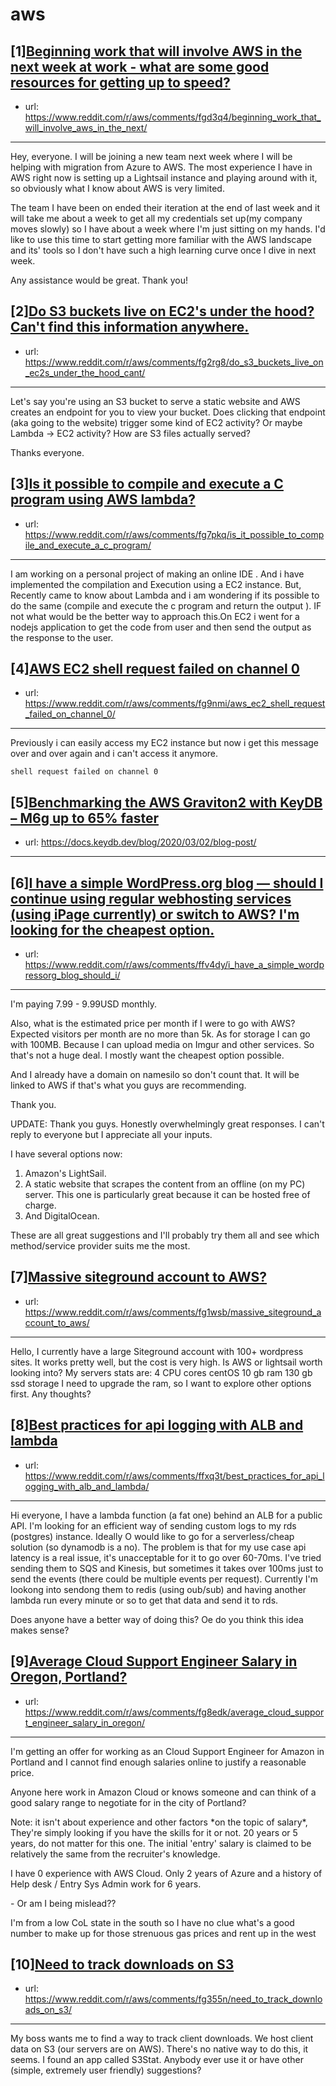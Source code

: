 # aws
## [1][Beginning work that will involve AWS in the next week at work - what are some good resources for getting up to speed?](https://www.reddit.com/r/aws/comments/fgd3q4/beginning_work_that_will_involve_aws_in_the_next/)
- url: https://www.reddit.com/r/aws/comments/fgd3q4/beginning_work_that_will_involve_aws_in_the_next/
---
Hey, everyone. I will be joining a new team next week where I will be helping with migration from Azure to AWS. The most experience I have in AWS right now is setting up a Lightsail instance and playing around with it, so obviously what I know about AWS is very limited.

The team I have been on ended their iteration at the end of last week and it will take me about a week to get all my credentials set up(my company moves slowly) so I have about a week where I'm just sitting on my hands. I'd like to use this time to start getting more familiar with the AWS landscape and its' tools so I don't have such a high learning curve once I dive in next week.

Any assistance would be great. Thank you!
## [2][Do S3 buckets live on EC2's under the hood? Can't find this information anywhere.](https://www.reddit.com/r/aws/comments/fg2rg8/do_s3_buckets_live_on_ec2s_under_the_hood_cant/)
- url: https://www.reddit.com/r/aws/comments/fg2rg8/do_s3_buckets_live_on_ec2s_under_the_hood_cant/
---
Let's say you're using an S3 bucket to serve a static website and AWS creates an endpoint for you to view your bucket. Does clicking that endpoint (aka going to the website) trigger some kind of EC2 activity? Or maybe Lambda -&gt; EC2 activity? How are S3 files actually served?

Thanks everyone.
## [3][Is it possible to compile and execute a C program using AWS lambda?](https://www.reddit.com/r/aws/comments/fg7pkq/is_it_possible_to_compile_and_execute_a_c_program/)
- url: https://www.reddit.com/r/aws/comments/fg7pkq/is_it_possible_to_compile_and_execute_a_c_program/
---
I am working on a personal project of making an online IDE . And i have implemented the compilation and Execution using a EC2 instance. But, Recently came to know about Lambda and i am wondering if its possible to do the same (compile and execute the c program and return the output ). IF not what would be the better way to approach this.On EC2 i went for a nodejs application to get the code from user and then send the output as the response to the user.
## [4][AWS EC2 shell request failed on channel 0](https://www.reddit.com/r/aws/comments/fg9nmi/aws_ec2_shell_request_failed_on_channel_0/)
- url: https://www.reddit.com/r/aws/comments/fg9nmi/aws_ec2_shell_request_failed_on_channel_0/
---
Previously i can easily access my EC2 instance but now i get this message over and over again and i can't access it anymore.

`shell request failed on channel 0`
## [5][Benchmarking the AWS Graviton2 with KeyDB – M6g up to 65% faster](https://www.reddit.com/r/aws/comments/ffupap/benchmarking_the_aws_graviton2_with_keydb_m6g_up/)
- url: https://docs.keydb.dev/blog/2020/03/02/blog-post/
---

## [6][I have a simple WordPress.org blog — should I continue using regular webhosting services (using iPage currently) or switch to AWS? I'm looking for the cheapest option.](https://www.reddit.com/r/aws/comments/ffv4dy/i_have_a_simple_wordpressorg_blog_should_i/)
- url: https://www.reddit.com/r/aws/comments/ffv4dy/i_have_a_simple_wordpressorg_blog_should_i/
---
I'm paying 7.99 - 9.99USD monthly.

Also, what is the estimated price per month if I were to go with AWS? Expected visitors per month are no more than 5k. As for storage I can go with 100MB. Because I can upload media on Imgur and other services. So that's not a huge deal. I mostly want the cheapest option possible.

And I already have a domain on namesilo so don't count that. It will be linked to AWS if that's what you guys are recommending.

Thank you.

UPDATE: Thank you guys. Honestly overwhelmingly great responses. I can't reply to everyone but I appreciate all your inputs.

I have several options now:

1. Amazon's LightSail.
2. A static website that scrapes the content from an offline (on my PC) server. This one is particularly great because it can be hosted free of charge.
3. And DigitalOcean.

These are all great suggestions and I'll probably try them all and see which method/service provider suits me the most.
## [7][Massive siteground account to AWS?](https://www.reddit.com/r/aws/comments/fg1wsb/massive_siteground_account_to_aws/)
- url: https://www.reddit.com/r/aws/comments/fg1wsb/massive_siteground_account_to_aws/
---
Hello, I currently have a large Siteground account with 100+ wordpress sites. It works pretty well, but the cost is very high. 
Is AWS or lightsail worth looking into? 
My servers stats are:
4 CPU cores centOS
10 gb ram
130 gb ssd storage 
I need to upgrade the ram, so I want to explore other options first. 
Any thoughts?
## [8][Best practices for api logging with ALB and lambda](https://www.reddit.com/r/aws/comments/ffxq3t/best_practices_for_api_logging_with_alb_and_lambda/)
- url: https://www.reddit.com/r/aws/comments/ffxq3t/best_practices_for_api_logging_with_alb_and_lambda/
---
Hi everyone,
I have a lambda function (a fat one) behind an ALB for a public API. I'm looking for an efficient way of sending custom logs to my rds (postgres) instance. Ideally O would like to go for a serverless/cheap solution (so dynamodb is a no).
The problem is that for my use case api latency is a real issue, it's unacceptable for it to go over 60-70ms. 
I've tried sending them to SQS and Kinesis, but sometimes it takes over 100ms just to send the events (there could be multiple events per request).
Currently I'm lookong into sendong them to redis (using oub/sub) and having another lambda run every minute or so to get that data and send it to rds.

Does anyone have a better way of doing this? Oe do you think this idea makes sense?
## [9][Average Cloud Support Engineer Salary in Oregon, Portland?](https://www.reddit.com/r/aws/comments/fg8edk/average_cloud_support_engineer_salary_in_oregon/)
- url: https://www.reddit.com/r/aws/comments/fg8edk/average_cloud_support_engineer_salary_in_oregon/
---
I'm getting an offer for working as an Cloud Support Engineer for Amazon in Portland and I cannot find enough salaries online to justify a reasonable price.

Anyone here work in Amazon Cloud or knows someone and can think of a good salary range to negotiate for in the city of Portland?

Note: it isn't about experience and other factors \*on the topic of salary\*, They're simply looking if you have the skills for it or not. 20 years or 5 years, do not matter for this one. The initial 'entry' salary is claimed to be relatively the same from the recruiter's knowledge.

I have 0 experience with AWS Cloud. Only 2 years of Azure and a history of Help desk / Entry Sys Admin work for 6 years.

\- Or am I being mislead??

I'm from a low CoL state in the south so I have no clue what's a good number to make up for those strenuous gas prices and rent up in the west
## [10][Need to track downloads on S3](https://www.reddit.com/r/aws/comments/fg355n/need_to_track_downloads_on_s3/)
- url: https://www.reddit.com/r/aws/comments/fg355n/need_to_track_downloads_on_s3/
---
 My boss wants me to find a way to track client downloads. We host client data on S3 (our servers are on AWS). There's no native way to do this, it seems. I found an app called S3Stat. Anybody ever use it or have other (simple, extremely user friendly) suggestions?
